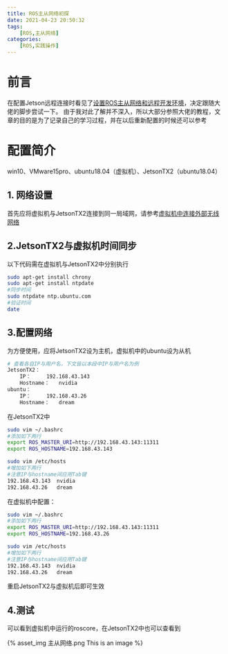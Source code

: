 ```yaml
---
title: ROS主从网络初探
date: 2021-04-23 20:50:32
tags: 
    [ROS,主从网络] 
categories: 
    [ROS,实践操作]
---
```


# 前言
在配置Jetson远程连接时看见了[设置ROS主从网络和远程开发环境](https://zhuanlan.zhihu.com/p/52005221)，决定跟随大佬的脚步尝试一下。
由于我对此了解并不深入，所以大部分参照大佬的教程，文章的目的是为了记录自己的学习过程，并在以后重新配置的时候还可以参考

# 配置简介
win10、VMware15pro、ubuntu18.04（虚拟机）、JetsonTX2（ubuntu18.04）

## 1. 网络设置
首先应将虚拟机与JetsonTX2连接到同一局域网，请参考[虚拟机中连接外部无线网络](https://blog.csdn.net/qq_45172156/article/details/114766376)

## 2.JetsonTX2与虚拟机时间同步
以下代码需在虚拟机与JetsonTX2中分别执行
```bash
sudo apt-get install chrony
sudo apt-get install ntpdate
#同步时间 
sudo ntpdate ntp.ubuntu.com
#验证时间
date
```
## 3.配置网络
为方便使用，应将JetsonTX2设为主机，虚拟机中的ubuntu设为从机

```bash
# 查看各自IP与用户名，下文皆以本段中IP与用户名为例
JetsonTX2：
	IP：		192.168.43.143
	Hostname：	nvidia
ubuntu：
	IP：		192.168.43.26
	Hostname：	dream
```
在JetsonTX2中

```bash
sudo vim ~/.bashrc
#添加如下两行
export ROS_MASTER_URI=http://192.168.43.143:11311
export ROS_HOSTNAME=192.168.43.143

sudo vim /etc/hosts
#增加如下两行
#注意IP与hostname间应用Tab键
192.168.43.143	nvidia
192.168.43.26	dream
```

在虚拟机中配置：

```bash
sudo vim ~/.bashrc
#添加如下两行
export ROS_MASTER_URI=http://192.168.43.143:11311
export ROS_HOSTNAME=192.168.43.26

sudo vim /etc/hosts
#增加如下两行
#注意IP与hostname间应用Tab键
192.168.43.143	nvidia
192.168.43.26	dream
```
重启JetsonTX2与虚拟机后即可生效
## 4.测试
可以看到虚拟机中运行的roscore，在JetsonTX2中也可以查看到

{% asset_img 主从网络.png This is an image %}



